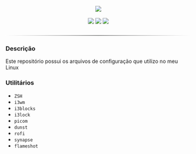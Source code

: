 <p align="center">
  <img height="128px" src="https://github.com/kelvin-hey/my-linux-desktop/blob/main/img/banner.png"/>
</p>

<p align="center">
  <img src="https://img.shields.io/github/last-commit/kelvin-hey/my-linux-desktop">
  <img src="https://img.shields.io/github/license/kelvin-hey/my-linux-desktop">
  <img src="https://img.shields.io/github/repo-size/kelvin-hey/my-linux-desktop">
</p>

<p align="center">
  <img src="https://github.com/kelvin-hey/kelvin-hey/blob/main/assets/line.png"/>
</p>

### Descrição

Este repositório possui os arquivos de configuração que utilizo no meu Linux

### Utilitários

- `ZSH`
- `i3wm`
- `i3blocks`
- `i3lock`
- `picom`
- `dunst`
- `rofi`
- `synapse`
- `flameshot`
